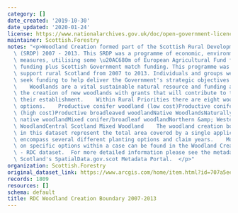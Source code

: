 ```yaml
---
category: []
date_created: '2019-10-30'
date_updated: '2020-01-24'
license: https://www.nationalarchives.gov.uk/doc/open-government-licence/version/3/
maintainer: Scottish.Forestry
notes: "<p>Woodland Creation formed part of the Scottish Rural Development Programme\
  \ (SRDP) 2007 - 2013. This SRDP was a programme of economic, environmental and social\
  \ measures, utilising some \u20AC680m of European Agricultural Fund for Rural Development\
  \ funding plus Scottish Government match funding. This programme was designed to\
  \ support rural Scotland from 2007 to 2013. Individuals and groups were able to\
  \ seek funding to help deliver the Government's strategic objectives in rural Scotland.\
  \    Woodlands are a vital sustainable natural resource and funding aims to encourage\
  \ the creation of new woodlands with grants that will contribute to the cost of\
  \ their establishment.    Within Rural Priorities there are eight woodland creation\
  \ options.    Productive conifer woodland (low cost)Productive conifer woodland\
  \ (high cost)Productive broadleaved woodlandNative WoodlandsNaturally regenerated\
  \ native woodlandMixed conifer/broadleaf woodlandNorthern &amp; Western Isles Native\
  \ WoodlandCentral Scotland Mixed Woodland    The woodland creation boundary polygons\
  \ in this dataset represent the total area covered by a single application and may\
  \ encompass several different planting options and claim years.    More details\
  \ on specific options within a case can be found in the Woodland Creation Options\
  \ - RDC dataset.  For more detailed information please see the metadata record on\
  \ Scotland's SpatialData.gov.scot Metadata Portal.  </p>"
organization: Scottish.Forestry
original_dataset_link: https://www.arcgis.com/home/item.html?id=707a5ee0736047e18a320a3e86a3e291
records: 1809
resources: []
schema: default
title: RDC Woodland Creation Boundary 2007-2013
---
```


